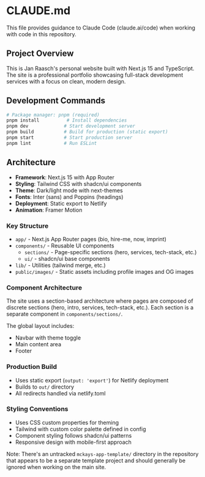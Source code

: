 # CLAUDE.md

This file provides guidance to Claude Code (claude.ai/code) when working with code in this repository.

## Project Overview

This is Jan Raasch's personal website built with Next.js 15 and TypeScript. The site is a professional portfolio showcasing full-stack development services with a focus on clean, modern design.

## Development Commands

```bash
# Package manager: pnpm (required)
pnpm install          # Install dependencies
pnpm dev             # Start development server
pnpm build           # Build for production (static export)
pnpm start           # Start production server
pnpm lint            # Run ESLint
```

## Architecture

- **Framework**: Next.js 15 with App Router
- **Styling**: Tailwind CSS with shadcn/ui components
- **Theme**: Dark/light mode with next-themes
- **Fonts**: Inter (sans) and Poppins (headings)
- **Deployment**: Static export to Netlify
- **Animation**: Framer Motion

### Key Structure

- `app/` - Next.js App Router pages (bio, hire-me, now, imprint)
- `components/` - Reusable UI components
  - `sections/` - Page-specific sections (hero, services, tech-stack, etc.)
  - `ui/` - shadcn/ui base components
- `lib/` - Utilities (tailwind merge, etc.)
- `public/images/` - Static assets including profile images and OG images

### Component Architecture

The site uses a section-based architecture where pages are composed of discrete sections (hero, intro, services, tech-stack, etc.). Each section is a separate component in `components/sections/`.

The global layout includes:
- Navbar with theme toggle
- Main content area
- Footer

### Production Build

- Uses static export (`output: 'export'`) for Netlify deployment
- Builds to `out/` directory
- All redirects handled via netlify.toml

### Styling Conventions

- Uses CSS custom properties for theming
- Tailwind with custom color palette defined in config
- Component styling follows shadcn/ui patterns
- Responsive design with mobile-first approach

Note: There's an untracked `mckays-app-template/` directory in the repository that appears to be a separate template project and should generally be ignored when working on the main site.